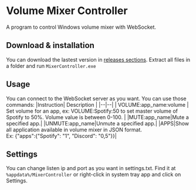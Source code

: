# Volume Mixer Controller

A program to control Windows volume mixer with WebSocket.


## Download & installation

You can download the lastest version in [releases sections](https://github.com/besuper/VolumeMixerController/releases).
Extract all files in a folder and run `MixerController.exe`

## Usage

You can connect to the WebSocket server as you want. 
You can use those commands: 
|Instruction| Description |
|--|--|
| VOLUME:app_name:volume | Set volume for an app,  ex: VOLUME:Spotify:50 to set master volume of Spotify to 50%. Volume value is between 0-100. |
|MUTE:app_name|Mute a specified app.|
|UNMUTE:app_name|Unmute a specified app.|
|APPS|Show all application available in volume mixer in JSON format. <br>Ex: {"apps":{"Spotify": "1", "Discord": "0,5"}}|

## Settings

You can change listen ip and port as you want in settings.txt. 
Find it at `%appdata%/MixerController` or right-click in system tray app and click on Settings.
